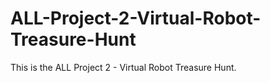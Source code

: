 ALL-Project-2-Virtual-Robot-Treasure-Hunt
=========================================
This is the ALL Project 2 - Virtual Robot Treasure Hunt.
